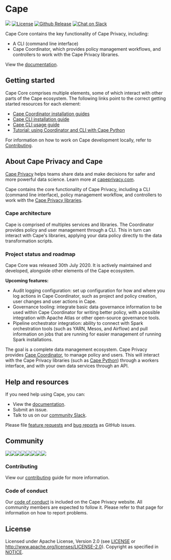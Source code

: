# Cape

![](https://github.com/capeprivacy/cape/workflows/Main/badge.svg)
[![License](https://img.shields.io/badge/License-Apache%202.0-blue.svg)](https://opensource.org/licenses/Apache-2.0)
[![Github Release](https://img.shields.io/github/v/release/capeprivacy/cape.svg?logo=github)](https://github.com/capeprivacy/cape/releases/tag/v0.0.1)
[![Chat on Slack](https://img.shields.io/badge/chat-on%20slack-7A5979.svg)](https://join.slack.com/t/capecommunity/shared_invite/zt-f8jeskkm-r9_FD0o4LkuQqhJSa~~IQA)

Cape Core contains the key functionality of Cape Privacy, including:

* A CLI (command line interface)
* Cape Coordinator, which provides policy management workflows, and controllers to work with the Cape Privacy libraries.

View the [documentation](https://docs.capeprivacy.com/cape-core/).

## Getting started

Cape Core comprises multiple elements, some of which interact with other parts of the Cape ecosystem. The following links point to the correct getting started resources for each element:

* [Cape Coordinator installation guides](https://docs.capeprivacy.com/cape-core/coordinator)
* [Cape CLI installation guide](https://docs.capeprivacy.com/cape-core/cli/installation/)
* [Cape CLI usage guide](https://docs.capeprivacy.com/cape-core/cli/usage/)
* [Tutorial: using Coordinator and CLI with Cape Python](https://docs.capeprivacy.com/libraries/cape-python/coordinator-quickstart/)

For information on how to work on Cape development locally, refer to [Contributing](./CONTRIBUTING.md).


## About Cape Privacy and Cape

[Cape Privacy](https://capeprivacy.com) helps teams share data and make decisions for safer and more powerful data science. Learn more at [capeprivacy.com](https://capeprivacy.com).

Cape contains the core functionality of Cape Privacy, including a CLI (command line interface), policy management workflow, and controllers to work with the [Cape Privacy libraries](https://docs.capeprivacy.com/libraries/).

### Cape architecture

Cape is comprised of multiples services and libraries. The Coordinator provides policy and user management through a CLI. This in turn can interact with Cape's libraries, applying your data policy directly to the data transformation scripts.

### Project status and roadmap

Cape Core was released 30th July 2020. It is actively maintained and developed, alongside other elements of the Cape ecosystem.

**Upcoming features:**

* Audit logging configuration: set up configuration for how and where you log actions in Cape Coordinator, such as project and policy creation, user changes and user actions in Cape.
* Governance tooling: integrate basic data governance information to be used within Cape Coordinator for writing better policy, with a possible integration with Apache Atlas or other open-source governance tools.
* Pipeline orchestrator integration: ability to connect with Spark orchestration tools (such as YARN, Mesos, and Airflow) and pull information on jobs that are running for easier management of running Spark installations.

The goal is a complete data management ecosystem. Cape Privacy provides [Cape Coordinator](https://docs.capeprivacy.com/cape-core/coordinator/), to manage policy and users. This will interact with the Cape Privacy libraries (such as [Cape Python](https://docs.capeprivacy.com/libraries/cape-python/)) through a workers interface, and with your own data services through an API.

## Help and resources

If you need help using Cape, you can:

* View the [documentation](https://docs.capeprivacy.com/).
* Submit an issue.
* Talk to us on our [community Slack](https://join.slack.com/t/capecommunity/shared_invite/zt-f8jeskkm-r9_FD0o4LkuQqhJSa~~IQA).

Please file [feature requests](https://github.com/capeprivacy/cape/issues/new?template=feature_request.md) and
[bug reports](https://github.com/capeprivacy/cape/issues/new?template=bug_report.md) as GitHub issues.

## Community

[![](https://sourcerer.io/fame/justin1121/capeprivacy/cape/images/0)](https://sourcerer.io/fame/justin1121/capeprivacy/cape/links/0)[![](https://sourcerer.io/fame/justin1121/capeprivacy/cape/images/1)](https://sourcerer.io/fame/justin1121/capeprivacy/cape/links/1)[![](https://sourcerer.io/fame/justin1121/capeprivacy/cape/images/2)](https://sourcerer.io/fame/justin1121/capeprivacy/cape/links/2)[![](https://sourcerer.io/fame/justin1121/capeprivacy/cape/images/3)](https://sourcerer.io/fame/justin1121/capeprivacy/cape/links/3)[![](https://sourcerer.io/fame/justin1121/capeprivacy/cape/images/4)](https://sourcerer.io/fame/justin1121/capeprivacy/cape/links/4)[![](https://sourcerer.io/fame/justin1121/capeprivacy/cape/images/5)](https://sourcerer.io/fame/justin1121/capeprivacy/cape/links/5)[![](https://sourcerer.io/fame/justin1121/capeprivacy/cape/images/6)](https://sourcerer.io/fame/justin1121/capeprivacy/cape/links/6)[![](https://sourcerer.io/fame/justin1121/capeprivacy/cape/images/7)](https://sourcerer.io/fame/justin1121/capeprivacy/cape/links/7)

### Contributing

View our [contributing](CONTRIBUTING.md) guide for more information.

### Code of conduct

Our [code of conduct](https://capeprivacy.com/conduct/) is included on the Cape Privacy website. All community members are expected to follow it. Please refer to that page for information on how to report problems.


## License

Licensed under Apache License, Version 2.0 (see [LICENSE](https://github.com/capeprivacy/cape/blob/master/LICENSE) or http://www.apache.org/licenses/LICENSE-2.0). Copyright as specified in [NOTICE](https://github.com/capeprivacy/cape/blob/master/NOTICE).
